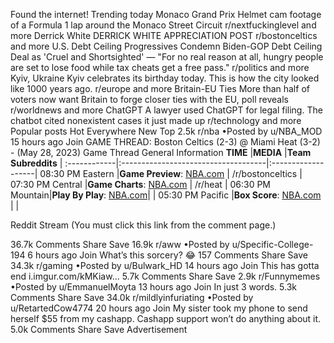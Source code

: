 Found the internet!
Trending today
Monaco Grand Prix
Helmet cam footage of a Formula 1 lap around the Monaco Street Circuit
r/nextfuckinglevel and more
Derrick White
DERRICK WHITE APPRECIATION POST
r/bostonceltics and more
U.S. Debt Ceiling
Progressives Condemn Biden-GOP Debt Ceiling Deal as 'Cruel and Shortsighted' — "For no real reason at all, hungry people are set to lose food while tax cheats get a free pass."
r/politics and more
Kyiv, Ukraine
Kyiv celebrates its birthday today. This is how the city looked like 1000 years ago.
r/europe and more
Britain-EU Ties
More than half of voters now want Britain to forge closer ties with the EU, poll reveals
r/worldnews and more
ChatGPT
A lawyer used ChatGPT for legal filing. The chatbot cited nonexistent cases it just made up
r/technology and more
Popular posts
Hot
Everywhere
New
Top
2.5k
r/nba
•Posted by
u/NBA_MOD
15 hours ago
Join
GAME THREAD: Boston Celtics (2-3) @ Miami Heat (3-2) - (May 28, 2023)
Game Thread
General Information
**TIME**     |**MEDIA**                            |**Team Subreddits**        |
:------------|:------------------------------------|:-------------------|
08:30 PM Eastern |**Game Preview**: [NBA.com](https://www.nba.com/game/BOS-vs-MIA-0042200306/preview) | /r/bostonceltics          |
07:30 PM Central |**Game Charts**: [NBA.com](https://www.nba.com/game/BOS-vs-MIA-0042200306/game-charts) | /r/heat           |
06:30 PM Mountain|**Play By Play**: [NBA.com](https://www.nba.com/game/BOS-vs-MIA-0042200306/play-by-play)|               |
05:30 PM Pacific |**Box Score**: [NBA.com](https://www.nba.com/game/BOS-vs-MIA-0042200306/boxscore) |                 |


Reddit Stream (You must click this link from the comment page.)

36.7k Comments
Share
Save
16.9k
r/aww
•Posted by
u/Specific-College-194
6 hours ago
Join
What’s this sorcery? 😂
157 Comments
Share
Save
34.3k
r/gaming
•Posted by
u/Bulwark_HD
14 hours ago
Join
This has gotta end
i.imgur.com/kMKiaw...
5.7k Comments
Share
Save
2.9k
r/Funnymemes
•Posted by
u/EmmanuelMoyta
13 hours ago
Join
In just 3 words.
5.3k Comments
Share
Save
34.0k
r/mildlyinfuriating
•Posted by
u/RetartedCow4774
20 hours ago
Join
My sister took my phone to send herself $55 from my cashapp. Cashapp support won’t do anything about it.
5.0k Comments
Share
Save
Advertisement